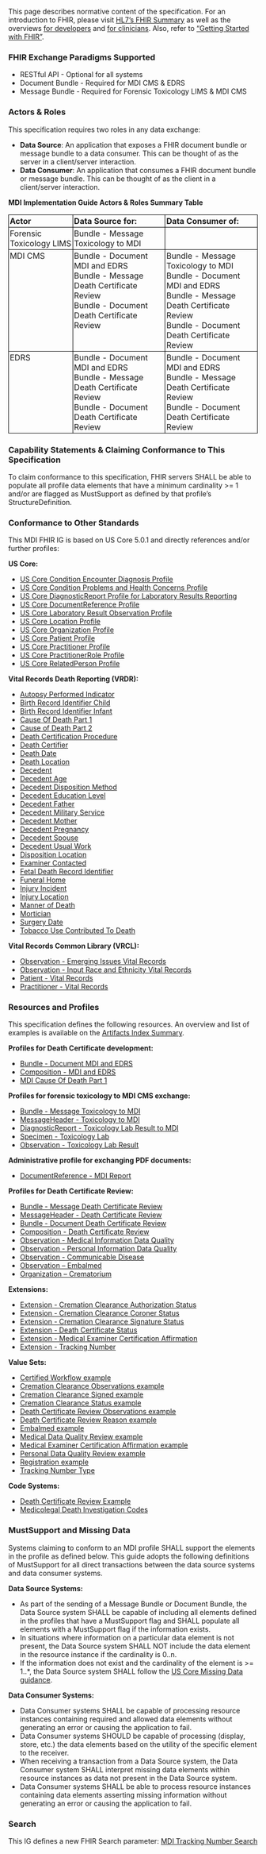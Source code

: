 This page describes normative content of the specification. For an introduction to FHIR, please visit [HL7’s FHIR Summary](https://www.hl7.org/fhir/summary.html) as well as the overviews [for developers](https://www.hl7.org/fhir/overview-dev.html) and [for clinicians](https://www.hl7.org/fhir/overview-clinical.html). Also, refer to [“Getting Started with FHIR”](https://www.hl7.org/fhir/modules.html).

### FHIR Exchange Paradigms Supported
* RESTful API - Optional for all systems
* Document Bundle - Required for MDI CMS & EDRS
* Message Bundle - Required for Forensic Toxicology LIMS & MDI CMS

### Actors & Roles
This specification requires two roles in any data exchange:
* **Data Source**: An application that exposes a FHIR document bundle or message bundle to a data consumer. This can be thought of as the server in a client/server interaction.
* **Data Consumer**: An application that consumes a FHIR document bundle or message bundle. This can be thought of as the client in a client/server interaction.

**MDI Implementation Guide Actors & Roles Summary Table**
<style type="text/css">
.tg  {border-collapse:collapse;border-spacing:0;}
.tg td{border-color:black;border-style:solid;border-width:1px; overflow:hidden;padding:2px 2px;word-break:normal;}
.tg th{border-color:black;border-style:solid;border-width:1px; font-weight:normal;overflow:hidden;padding:2px 2px;word-break:normal;}
.tg .tg-0lax{text-align:left;vertical-align:top}
</style>
<table class="tg">
<thead>
  <tr>
    <th class="tg-0lax"><b>Actor</b></th>
    <th class="tg-0lax"><b>Data Source for:</b></th>
    <th class="tg-0lax"><b>Data Consumer of:</b></th>
  </tr>
</thead>
<tbody>
  <tr>
    <td class="tg-0lax">Forensic Toxicology LIMS</td>
    <td class="tg-0lax">Bundle - Message Toxicology to MDI </td>
    <td class="tg-0lax">&nbsp;</td>
  </tr>
  <tr>
    <td class="tg-0lax">MDI CMS</td>
    <td class="tg-0lax">Bundle - Document MDI and EDRS <br>Bundle - Message Death Certificate Review <br>Bundle - Document Death Certificate Review</td>
    <td class="tg-0lax">Bundle - Message Toxicology to MDI <br>Bundle - Document MDI and EDRS <br>Bundle - Message Death Certificate Review <br>Bundle - Document Death Certificate Review</td>
  </tr>
  <tr>
    <td class="tg-0lax">EDRS</td>
    <td class="tg-0lax">Bundle - Document MDI and EDRS <br>Bundle - Message Death Certificate Review <br>Bundle - Document Death Certificate Review</td>
    <td class="tg-0lax">Bundle - Document MDI and EDRS <br>Bundle - Message Death Certificate Review <br>Bundle - Document Death Certificate Review</td>
  </tr>
</tbody>
</table>

### Capability Statements & Claiming Conformance to This Specification
To claim conformance to this specification, FHIR servers SHALL be able to populate all profile data elements that have a minimum cardinality >= 1 and/or are flagged as MustSupport as defined by that profile’s StructureDefinition.

### Conformance to Other Standards
This MDI FHIR IG is based on US Core 5.0.1 and directly references and/or further profiles:

**US Core:**
* [US Core Condition Encounter Diagnosis Profile](http://hl7.org/fhir/us/core/StructureDefinition/us-core-condition-encounter-diagnosis)
* [US Core Condition Problems and Health Concerns Profile](http://hl7.org/fhir/us/core/StructureDefinition/us-core-condition-problems-health-concerns)
* [US Core DiagnosticReport Profile for Laboratory Results Reporting](http://hl7.org/fhir/us/core/StructureDefinition/us-core-diagnosticreport-lab)
* [US Core DocumentReference Profile](http://hl7.org/fhir/us/core/StructureDefinition/us-core-documentreference)
* [US Core Laboratory Result Observation Profile](http://hl7.org/fhir/us/core/StructureDefinition/us-core-observation-lab)
* [US Core Location Profile](http://hl7.org/fhir/us/core/StructureDefinition/us-core-location)
* [US Core Organization Profile](http://hl7.org/fhir/us/core/StructureDefinition/us-core-organization)
* [US Core Patient Profile](http://hl7.org/fhir/us/core/StructureDefinition/us-core-patient)
* [US Core Practitioner Profile](http://hl7.org/fhir/us/core/StructureDefinition/us-core-practitioner)
* [US Core PractitionerRole Profile](http://hl7.org/fhir/us/core/StructureDefinition/us-core-practitionerrole)
* [US Core RelatedPerson Profile](http://hl7.org/fhir/us/core/StructureDefinition/us-core-relatedperson)

**Vital Records Death Reporting (VRDR):**
* [Autopsy Performed Indicator](http://hl7.org/fhir/us/vrdr/StructureDefinition/vrdr-autopsy-performed-indicator)
* [Birth Record Identifier Child](http://hl7.org/fhir/us/vrdr/StructureDefinition/vrdr-birth-record-identifier-child) 
* [Birth Record Identifier Infant](http://hl7.org/fhir/us/vrdr/StructureDefinition/vrdr-birth-record-identifier) 
* [Cause Of Death Part 1](http://hl7.org/fhir/us/vrdr/StructureDefinition/vrdr-cause-of-death-part1)
* [Cause of Death Part 2](http://hl7.org/fhir/us/vrdr/StructureDefinition/vrdr-cause-of-death-part2)
* [Death Certification Procedure](http://hl7.org/fhir/us/vrdr/StructureDefinition/vrdr-death-certification)
* [Death Certifier](http://hl7.org/fhir/us/vrdr/STU3/StructureDefinition-vrdr-certifier.html)
* [Death Date](http://hl7.org/fhir/us/vrdr/StructureDefinition/vrdr-death-date)
* [Death Location](http://hl7.org/fhir/us/vrdr/StructureDefinition/vrdr-death-location)
* [Decedent](http://hl7.org/fhir/us/vrdr/STU3/StructureDefinition-vrdr-decedent.html) 
* [Decedent Age](http://hl7.org/fhir/us/vrdr/STU3/StructureDefinition-vrdr-decedent-age.html) 
* [Decedent Disposition Method](http://hl7.org/fhir/us/vrdr/STU3/StructureDefinition-vrdr-decedent-disposition-method.html) 
* [Decedent Education Level](http://hl7.org/fhir/us/vrdr/STU3/StructureDefinition-vrdr-decedent-education-level.html) 
* [Decedent Father](http://hl7.org/fhir/us/vrdr/STU3/StructureDefinition-vrdr-decedent-father.html) 
* [Decedent Military Service](http://hl7.org/fhir/us/vrdr/STU3/StructureDefinition-vrdr-decedent-military-service.html) 
* [Decedent Mother](http://hl7.org/fhir/us/vrdr/STU3/StructureDefinition-vrdr-decedent-mother.html) 
* [Decedent Pregnancy](http://hl7.org/fhir/us/vrdr/StructureDefinition/vrdr-decedent-pregnancy-status)
* [Decedent Spouse](http://hl7.org/fhir/us/vrdr/STU3/StructureDefinition-vrdr-decedent-spouse.html) 
* [Decedent Usual Work](http://hl7.org/fhir/us/vrdr/StructureDefinition/vrdr-decedent-usual-work)
* [Disposition Location](http://hl7.org/fhir/us/vrdr/STU3/StructureDefinition-vrdr-disposition-location.html) 
* [Examiner Contacted](http://hl7.org/fhir/us/vrdr/STU3/StructureDefinition-vrdr-examiner-contacted.html) 
* [Fetal Death Record Identifier](http://hl7.org/fhir/us/vrdr/StructureDefinition/vrdr-fetal-death-record-identifier) 
* [Funeral Home](http://hl7.org/fhir/us/vrdr/StructureDefinition/vrdr-funeral-home) 
* [Injury Incident](http://hl7.org/fhir/us/vrdr/StructureDefinition/vrdr-injury-incident)
* [Injury Location](http://hl7.org/fhir/us/vrdr/StructureDefinition/vrdr-injury-location)
* [Manner of Death](http://hl7.org/fhir/us/vrdr/StructureDefinition/vrdr-manner-of-death)
* [Mortician](http://hl7.org/fhir/us/vrdr/StructureDefinition/vrdr-mortician) 
* [Surgery Date](http://hl7.org/fhir/us/vrdr/StructureDefinition/vrdr-surgery-date)
* [Tobacco Use Contributed To Death](http://hl7.org/fhir/us/vrdr/StructureDefinition/vrdr-tobacco-use-contributed-to-death)


**Vital Records Common Library (VRCL):**
* [Observation - Emerging Issues Vital Records](http://hl7.org/fhir/us/vr-common-library/StructureDefinition/Observation-emerging-issues-vr)
* [Observation - Input Race and Ethnicity Vital Records](http://hl7.org/fhir/us/vr-common-library/StructureDefinition/input-race-and-ethnicity-vr)
* [Patient - Vital Records](http://hl7.org/fhir/us/vr-common-library/StructureDefinition/Patient-vr)
* [Practitioner - Vital Records](http://hl7.org/fhir/us/vr-common-library/StructureDefinition/Practitioner-vr)

### Resources and Profiles
This specification defines the following resources. An overview and list of examples is available on the [Artifacts Index Summary](artifacts.html).

**Profiles for Death Certificate development:**
* [Bundle - Document MDI and EDRS](http://hl7.org/fhir/us/mdi/StructureDefinition/Bundle-document-mdi-and-edrs)
* [Composition - MDI and EDRS](http://hl7.org/fhir/us/mdi/StructureDefinition/Composition-mdi-and-edrs)
* [MDI Cause Of Death Part 1](http://hl7.org/fhir/us/mdi/StructureDefinition/Observation-mdi-cause-of-death-part1)

**Profiles for forensic toxicology to MDI CMS exchange:**
* [Bundle - Message Toxicology to MDI](http://hl7.org/fhir/us/mdi/StructureDefinition/Bundle-message-tox-to-mdi) 
* [MessageHeader - Toxicology to MDI](http://hl7.org/fhir/us/mdi/StructureDefinition/MessageHeader-toxicology-to-mdi) 
* [DiagnosticReport - Toxicology Lab Result to MDI](http://hl7.org/fhir/us/mdi/StructureDefinition/DiagnosticReport-toxicology-to-mdi) 
* [Specimen - Toxicology Lab](http://hl7.org/fhir/us/mdi/StructureDefinition/Specimen-toxicology-lab) 
* [Observation - Toxicology Lab Result](http://hl7.org/fhir/us/mdi/StructureDefinition/Observation-toxicology-lab-result) 

**Administrative profile for exchanging PDF documents:**
* [DocumentReference - MDI Report](http://hl7.org/fhir/us/mdi/StructureDefinition/DocumentReference-mdi-report) 

**Profiles for Death Certificate Review:**
* [Bundle - Message Death Certificate Review](http://hl7.org/fhir/us/mdi/StructureDefinition/Bundle-message-death-certificate-review) 
* [MessageHeader - Death Certificate Review](http://hl7.org/fhir/us/mdi/StructureDefinition/MessageHeader-death-certificate-review) 
* [Bundle - Document Death Certificate Review](http://hl7.org/fhir/us/mdi/StructureDefinition/Bundle-document-mdi-dcr) 
* [Composition - Death Certificate Review](http://hl7.org/fhir/us/mdi/StructureDefinition/Composition-mdi-dcr) 
* [Observation - Medical Information Data Quality](http://hl7.org/fhir/us/mdi/StructureDefinition/Observation-embalmed) 
* [Observation - Personal Information Data Quality](http://hl7.org/fhir/us/mdi/StructureDefinition/Observation-personal-information-data-quality) 
* [Observation - Communicable Disease](http://hl7.org/fhir/us/mdi/StructureDefinition/Observation-communicable-disease) 
* [Observation – Embalmed](http://hl7.org/fhir/us/mdi/StructureDefinition/Observation-embalmed) 
* [Organization – Crematorium](http://hl7.org/fhir/us/mdi/StructureDefinition/Organization-crematorium) 

**Extensions:**
* [Extension - Cremation Clearance Authorization Status](http://hl7.org/fhir/us/mdi/StructureDefinition/Extension-cremation-clearance-status) 
* [Extension - Cremation Clearance Coroner Status](http://hl7.org/fhir/us/mdi/StructureDefinition/Extension-cremation-clearance-coroner) 
* [Extension - Cremation Clearance Signature Status](http://hl7.org/fhir/us/mdi/StructureDefinition/Extension-cremation-clearance-signature) 
* [Extension - Death Certificate Status](http://hl7.org/fhir/us/mdi/StructureDefinition/Extension-death-certificate-status) 
* [Extension - Medical Examiner Certification Affirmation](http://hl7.org/fhir/us/mdi/StructureDefinition/Extension-me-certification-affirmation) 
* [Extension - Tracking Number](http://hl7.org/fhir/us/mdi/StructureDefinition/Extension-tracking-number) 

**Value Sets:**
* [Certified Workflow example](http://hl7.org/fhir/us/mdi/ValueSet/vs-certified-workflow-example) 
* [Cremation Clearance Observations example](http://hl7.org/fhir/us/mdi/ValueSet/vs-cremation-clearance-observations-example) 
* [Cremation Clearance Signed example](http://hl7.org/fhir/us/mdi/ValueSet/vs-cremation-clearance-signed-example) 
* [Cremation Clearance Status example](http://hl7.org/fhir/us/mdi/ValueSet/vs-cremation-clearance-status-example) 
* [Death Certificate Review Observations example](http://hl7.org/fhir/us/mdi/ValueSet/vs-death-certificate-review-observations-example) 
* [Death Certificate Review Reason example](http://hl7.org/fhir/us/mdi/ValueSet/vs-dcr-reason-example) 
* [Embalmed example](http://hl7.org/fhir/us/mdi/ValueSet/vs-embalmed-example) 
* [Medical Data Quality Review example](http://hl7.org/fhir/us/mdi/ValueSet/vs-med-dq-review-example) 
* [Medical Examiner Certification Affirmation example](http://hl7.org/fhir/us/mdi/ValueSet/vs-me-cert-affirmation-example) 
* [Personal Data Quality Review example](http://hl7.org/fhir/us/mdi/ValueSet/vs-per-dq-review-example) 
* [Registration example](http://hl7.org/fhir/us/mdi/ValueSet/vs-registration-example) 
* [Tracking Number Type](http://hl7.org/fhir/us/mdi/ValueSet/vs-tracking-number-type) 

**Code Systems:**
* [Death Certificate Review Example](http://hl7.org/fhir/us/mdi/CodeSystem/cs-death-cert-review-example) 
* [Medicolegal Death Investigation Codes](http://hl7.org/fhir/us/mdi/CodeSystem/cs-mdi-codes)

### MustSupport and Missing Data
Systems claiming to conform to an MDI profile SHALL support the elements in the profile as defined below. This guide adopts the following definitions of MustSupport for all direct transactions between the data source systems and data consumer systems.

**Data Source Systems:**
* As part of the sending of a Message Bundle or Document Bundle, the Data Source system SHALL be capable of including all elements defined in the profiles that have a MustSupport flag and SHALL populate all elements with a MustSupport flag if the information exists.
* In situations where information on a particular data element is not present, the Data Source system SHALL NOT include the data element in the resource instance if the cardinality is 0..n.
* If the information does not exist and the cardinality of the element is >= 1..*, the Data Source system SHALL follow the [US Core Missing Data guidance](https://www.hl7.org/fhir/us/core/general-guidance.html#missing-data).

**Data Consumer Systems:**
* Data Consumer systems SHALL be capable of processing resource instances containing required and allowed data elements without generating an error or causing the application to fail.
* Data Consumer systems SHOULD be capable of processing (display, store, etc.) the data elements based on the utility of the specific element to the receiver.
* When receiving a transaction from a Data Source system, the Data Consumer system SHALL interpret missing data elements within resource instances as data not present in the Data Source system.
* Data Consumer systems SHALL be able to process resource instances containing data elements asserting missing information without generating an error or causing the application to fail.

### Search
This IG defines a new FHIR Search parameter: [MDI Tracking Number Search](http://hl7.org/fhir/us/mdi/SearchParameter/mdi-tracking-number-search)